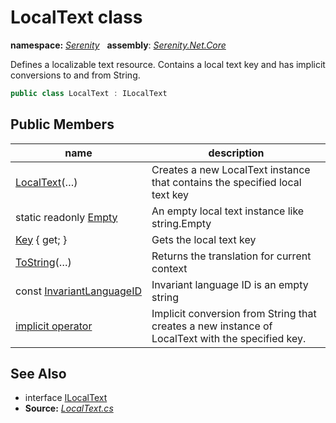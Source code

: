 # LocalText class
**namespace:** *[Serenity](../README.md#serenity-namespace)*   **assembly**: *[Serenity.Net.Core](../README.md)*

Defines a localizable text resource. Contains a local text key and has implicit conversions to and from String.

```csharp
public class LocalText : ILocalText
```

## Public Members

| name | description |
| --- | --- |
| [LocalText](LocalText/LocalText.md)(…) | Creates a new LocalText instance that contains the specified local text key |
| static readonly [Empty](LocalText/Empty.md) | An empty local text instance like string.Empty |
| [Key](LocalText/Key.md) { get; } | Gets the local text key |
| [ToString](LocalText/ToString.md)(…) | Returns the translation for current context |
| const [InvariantLanguageID](LocalText/InvariantLanguageID.md) | Invariant language ID is an empty string |
| [implicit operator](LocalText/op_Implicit.md) | Implicit conversion from String that creates a new instance of LocalText with the specified key. |

## See Also

* interface [ILocalText](../Serenity.Localization/ILocalText.md)
* **Source:** *[LocalText.cs](https://github.com/serenity-is/Serenity/blob/master/src/Serenity.Net.Core/Localization/LocalText.cs)*
